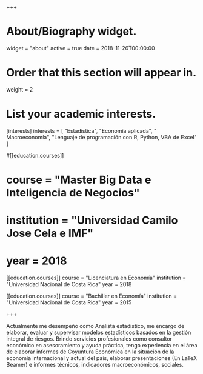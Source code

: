 +++
# About/Biography widget.
widget = "about"
active = true
date = 2018-11-26T00:00:00

# Order that this section will appear in.
weight = 2

# List your academic interests.
[interests]
  interests = [
    "Estadística",
    "Economía aplicada",
    " Macroeconomía",
	"Lenguaje de programación con R, Python, VBA de Excel"
  ] 

#[[education.courses]]
#  course = "Master Big Data e Inteligencia de Negocios"
#  institution = "Universidad Camilo Jose Cela e IMF"
 # year = 2018

[[education.courses]]
  course = "Licenciatura en Economía"
  institution = "Universidad Nacional de Costa Rica"
  year = 2018

[[education.courses]]
  course = "Bachiller en Economía"
  institution = "Universidad Nacional de Costa Rica"
  year = 2015
 
+++

Actualmente me desempeño como Analista estadístico, me encargo de
elaborar, evaluar y supervisar modelos estadísticos basados en la gestión integral de riesgos. Brindo servicios profesionales como consultor económico en asesoramiento y ayuda práctica, tengo experiencia en el área de elaborar informes de Coyuntura Económica en la situación de la economía internacional y actual del país, elaborar presentaciones (En LaTeX Beamer) e informes técnicos, indicadores macroeconómicos, sociales. 



